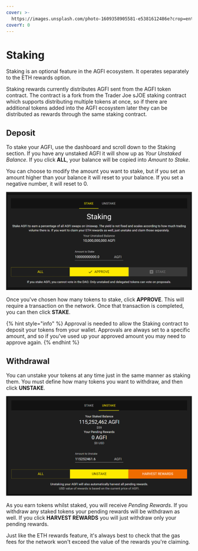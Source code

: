 ```yaml
---
cover: >-
  https://images.unsplash.com/photo-1609358905581-e5381612486e?crop=entropy&cs=tinysrgb&fm=jpg&ixid=MnwxOTcwMjR8MHwxfHNlYXJjaHwxfHx2YXVsdHxlbnwwfHx8fDE2NTcxNTg5MDQ&ixlib=rb-1.2.1&q=80
coverY: 0
---
```


# Staking

Staking is an optional feature in the AGFI ecosystem. It operates separately to the ETH rewards option.

Staking rewards currently distributes AGFI sent from the AGFI token contract. The contract is a fork from the Trader Joe sJOE staking contract which supports distributing multiple tokens at once, so if there are additional tokens added into the AGFI ecosystem later they can be distributed as rewards through the same staking contract.

## Deposit

To stake your AGFI, use the dashboard and scroll down to the Staking section. If you have any unstaked AGFI it will show up as _Your Unstaked Balance_. If you click **ALL**, your balance will be copied into _Amount to Stake_.

You can choose to modify the amount you want to stake, but if you set an amount higher than your balance it will reset to your balance. If you set a negative number, it will reset to 0.

![](<../.gitbook/assets/image (3) (2).png>)

Once you've chosen how many tokens to stake, click **APPROVE**. This will require a transaction on the network. Once that transaction is completed, you can then click **STAKE**.

{% hint style="info" %}
Approval is needed to allow the Staking contract to deposit your tokens from your wallet. Approvals are always set to a specific amount, and so if you've used up your approved amount you may need to approve again.
{% endhint %}

## Withdrawal

You can unstake your tokens at any time just in the same manner as staking them. You must define how many tokens you want to withdraw, and then click **UNSTAKE**.

![](<../.gitbook/assets/image (8).png>)

As you earn tokens whilst staked, you will receive _Pending Rewards_. If you withdraw any staked tokens your pending rewards will be withdrawn as well. If you click **HARVEST REWARDS** you will just withdraw only your pending rewards.

Just like the ETH rewards feature, it's always best to check that the gas fees for the network won't exceed the value of the rewards you're claiming.
